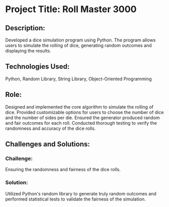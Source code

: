 # Project Title: Roll Master 3000

## Description:
Developed a dice simulation program using Python.
The program allows users to simulate the rolling of dice, generating random outcomes and displaying the results.

## Technologies Used:
Python, Random Library, String Library, Object-Oriented Programming

## Role:
Designed and implemented the core algorithm to simulate the rolling of dice.
Provided customizable options for users to choose the number of dice and the number of sides per die.
Ensured the generator produced random and fair outcomes for each roll.
Conducted thorough testing to verify the randomness and accuracy of the dice rolls.

## Challenges and Solutions:

### Challenge:
Ensuring the randomness and fairness of the dice rolls.
### Solution:
Utilized Python's random library to generate truly random outcomes and performed statistical tests to validate the fairness of the simulation.
